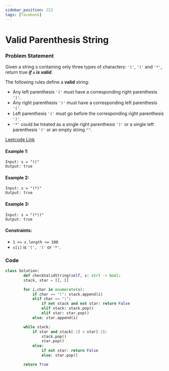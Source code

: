 ```yaml
---
sidebar_position: 222
tags: [facebook]
---
```


# Valid Parenthesis String

### Problem Statement

Given a string s containing only three types of characters: `'('`, `')'` and `'*'`, return true **_if `s` is valid_**.

The following rules define a **valid** string:

- Any left parenthesis `'('` must have a corresponding right parenthesis `')'`.
- Any right parenthesis `')'` must have a corresponding left parenthesis `'('`.
- Left parenthesis `'('` must go before the corresponding right parenthesis `')'`.
- `'*'` could be treated as a single right parenthesis `')'` or a single left parenthesis `'('` or an empty string `""`.

[Leetcode Link](https://leetcode.com/problems/valid-parenthesis-string)

#### Example 1:

```
Input: s = "()"
Output: true
```

#### Example 2:

```
Input: s = "(*)"
Output: true
```

#### Example 3:

```
Input: s = "(*))"
Output: true
```

#### Constraints:

- `1 <= s.length <= 100`
- `s[i]` is `'(', ')'` or `'*'`.

### Code

```python title="Python Code"
class Solution:
        def checkValidString(self, s: str) -> bool:
        stack, star = [], []

        for i,char in enumerate(s):
            if char == "(": stack.append(i)
            elif char == ")":
                if not stack and not star: return False
                elif stack: stack.pop()
                elif star: star.pop()
            else: star.append(i)

        while stack:
            if star and stack[-1] < star[-1]:
                stack.pop()
                star.pop()
            else:
                if not star: return False
                else: star.pop()

        return True
```
